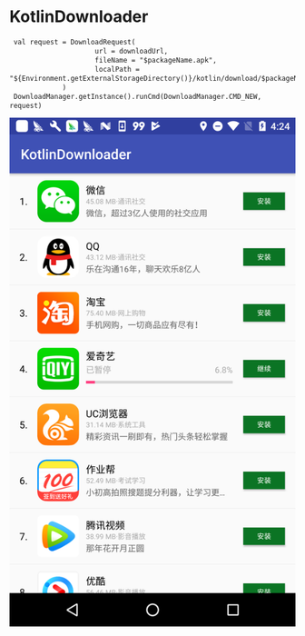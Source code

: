 # KotlinDownloader
```
 val request = DownloadRequest(
                     url = downloadUrl,
                     fileName = "$packageName.apk",
                     localPath = "${Environment.getExternalStorageDirectory()}/kotlin/download/$packageName.apk"
             )
 DownloadManager.getInstance().runCmd(DownloadManager.CMD_NEW, request)
 ```
 ![image](https://github.com/CaesarHe/KotlinDownloader/blob/master/device-2017-10-13-162408.png?raw=true)